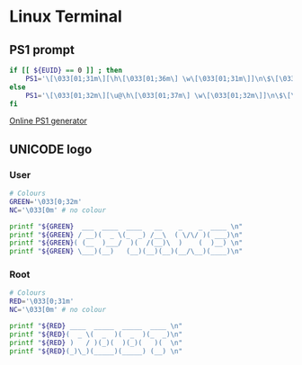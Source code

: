 # Linux Terminal

## PS1 prompt

```bash
if [[ ${EUID} == 0 ]] ; then
    PS1='\[\033[01;31m\][\h\[\033[01;36m\] \w\[\033[01;31m\]]\n\$\[\033[00m\] '
else
    PS1='\[\033[01;32m\][\u@\h\[\033[01;37m\] \w\[\033[01;32m\]]\n\$\[\033[00m\] '
fi
```

[Online PS1 generator](https://bash-prompt-generator.org/)

## UNICODE logo

### User

```bash
# Colours
GREEN='\033[0;32m'
NC='\033[0m' # no colour

printf "${GREEN}  ___  ____  ____   __    _    _  ____ \n"
printf "${GREEN} / __)(  _ \(_  _) /__\  ( \/\/ )( ___)\n"
printf "${GREEN}( (__  )___/  )(  /(__)\  )    (  )__) \n"
printf "${GREEN} \___)(__)   (__)(__)(__)(__/\__)(____)\n"
```

### Root

```bash
# Colours
RED='\033[0;31m'
NC='\033[0m' # no colour

printf "${RED} ____  _____  _____  ____ \n"
printf "${RED}(  _ \(  _  )(  _  )(_  _)\n"
printf "${RED} )   / )(_)(  )(_)(   )(  \n"
printf "${RED}(_)\_)(_____)(_____) (__) \n"
```
